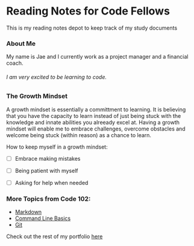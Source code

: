 # Reading Notes for Code Fellows

This is my reading notes depot to keep track of my study documents

### About Me

My name is Jae and I currently work as a project manager and a financial coach. 

###### I am very excited to be learning to code. 

### The Growth Mindset 

A growth mindset is essentially a committment to learning. It is believing that you have the capacity to learn instead of just being stuck with the knowledge and innate abilities you alreeady excel at. Having a growth mindset will enable me to embrace challenges, overcome obstacles and welcome being stuck (within reason) as a chance to learn.

How to keep myself in a growth mindset:
- [ ] Embrace making mistakes
- [ ] Being patient with myself
- [ ] Asking for help when needed


### More Topics from Code 102:
- [Markdown](markdown.md)
- [Command Line Basics](command-line-basics.md)
- [Git](git.md)


Check out the rest of my portfolio [here](http://jaimierl.github.io)
